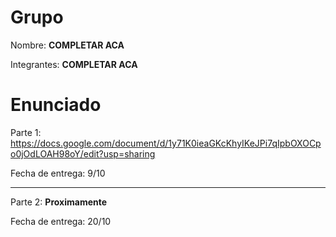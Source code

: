 # Grupo

Nombre: **COMPLETAR ACA**

Integrantes: **COMPLETAR ACA**

# Enunciado

Parte 1: https://docs.google.com/document/d/1y71K0ieaGKcKhyIKeJPi7qIpbOXOCpo0jOdLOAH98oY/edit?usp=sharing

Fecha de entrega: 9/10

-----------

Parte 2: **Proximamente**

Fecha de entrega: 20/10


